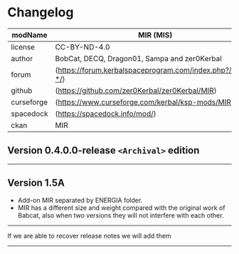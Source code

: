 # Changelog  
  
| modName    | MIR (MIS)                                                   |
| ---------- | ----------------------------------------------------------- |
| license    | CC-BY-ND-4.0                                                |
| author     | BobCat, DECQ, Dragon01, Sampa and zer0Kerbal                |
| forum      | (https://forum.kerbalspaceprogram.com/index.php?/topic/-*/) |
| github     | (https://github.com/zer0Kerbal/zer0Kerbal/MIR)              |
| curseforge | (https://www.curseforge.com/kerbal/ksp-mods/MIR)            |
| spacedock  | (https://spacedock.info/mod/)                               |
| ckan       | MIR                                                         |

## Version 0.4.0.0-release `<Archival>` edition



---

## Version 1.5A

* Add-on MIR separated by ENERGIA folder.
* MIR has a different size and weight compared with the original work of Babcat, also when  two versions they will not interfere with each other.

---

If we are able to recover release notes we will add them

---
